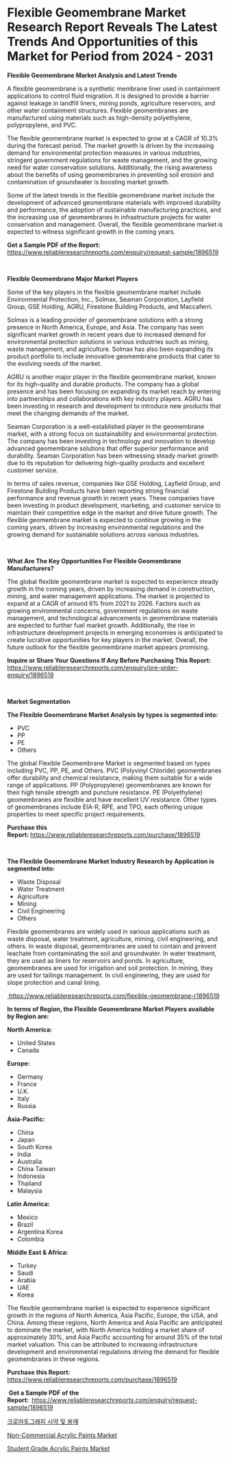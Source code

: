 <p><h1>Flexible Geomembrane Market Research Report Reveals The Latest Trends And Opportunities of this Market for Period from 2024 - 2031</h1></p><p><strong>Flexible Geomembrane Market Analysis and Latest Trends</strong></p>
<p><p>A flexible geomembrane is a synthetic membrane liner used in containment applications to control fluid migration. It is designed to provide a barrier against leakage in landfill liners, mining ponds, agriculture reservoirs, and other water containment structures. Flexible geomembranes are manufactured using materials such as high-density polyethylene, polypropylene, and PVC.</p><p>The flexible geomembrane market is expected to grow at a CAGR of 10.3% during the forecast period. The market growth is driven by the increasing demand for environmental protection measures in various industries, stringent government regulations for waste management, and the growing need for water conservation solutions. Additionally, the rising awareness about the benefits of using geomembranes in preventing soil erosion and contamination of groundwater is boosting market growth.</p><p>Some of the latest trends in the flexible geomembrane market include the development of advanced geomembrane materials with improved durability and performance, the adoption of sustainable manufacturing practices, and the increasing use of geomembranes in infrastructure projects for water conservation and management. Overall, the flexible geomembrane market is expected to witness significant growth in the coming years.</p></p>
<p><strong>Get a Sample PDF of the Report:&nbsp;</strong> <a href="https://www.reliableresearchreports.com/enquiry/request-sample/1896519">https://www.reliableresearchreports.com/enquiry/request-sample/1896519</a></p>
<p>&nbsp;</p>
<p><strong>Flexible Geomembrane Major Market Players</strong></p>
<p><p>Some of the key players in the flexible geomembrane market include Environmental Protection, Inc., Solmax, Seaman Corporation, Layfield Group, GSE Holding, AGRU, Firestone Building Products, and Maccaferri. </p><p>Solmax is a leading provider of geomembrane solutions with a strong presence in North America, Europe, and Asia. The company has seen significant market growth in recent years due to increased demand for environmental protection solutions in various industries such as mining, waste management, and agriculture. Solmax has also been expanding its product portfolio to include innovative geomembrane products that cater to the evolving needs of the market.</p><p>AGRU is another major player in the flexible geomembrane market, known for its high-quality and durable products. The company has a global presence and has been focusing on expanding its market reach by entering into partnerships and collaborations with key industry players. AGRU has been investing in research and development to introduce new products that meet the changing demands of the market.</p><p>Seaman Corporation is a well-established player in the geomembrane market, with a strong focus on sustainability and environmental protection. The company has been investing in technology and innovation to develop advanced geomembrane solutions that offer superior performance and durability. Seaman Corporation has been witnessing steady market growth due to its reputation for delivering high-quality products and excellent customer service.</p><p>In terms of sales revenue, companies like GSE Holding, Layfield Group, and Firestone Building Products have been reporting strong financial performance and revenue growth in recent years. These companies have been investing in product development, marketing, and customer service to maintain their competitive edge in the market and drive future growth. The flexible geomembrane market is expected to continue growing in the coming years, driven by increasing environmental regulations and the growing demand for sustainable solutions across various industries.</p></p>
<p>&nbsp;</p>
<p><strong>What Are The Key Opportunities For Flexible Geomembrane Manufacturers?</strong></p>
<p><p>The global flexible geomembrane market is expected to experience steady growth in the coming years, driven by increasing demand in construction, mining, and water management applications. The market is projected to expand at a CAGR of around 6% from 2021 to 2026. Factors such as growing environmental concerns, government regulations on waste management, and technological advancements in geomembrane materials are expected to further fuel market growth. Additionally, the rise in infrastructure development projects in emerging economies is anticipated to create lucrative opportunities for key players in the market. Overall, the future outlook for the flexible geomembrane market appears promising.</p></p>
<p><strong>Inquire or Share Your Questions If Any Before Purchasing This Report:</strong> <a href="https://www.reliableresearchreports.com/enquiry/pre-order-enquiry/1896519">https://www.reliableresearchreports.com/enquiry/pre-order-enquiry/1896519</a></p>
<p>&nbsp;</p>
<p><strong>Market Segmentation</strong></p>
<p><strong>The Flexible Geomembrane Market Analysis by types is segmented into:</strong></p>
<p><ul><li>PVC</li><li>PP</li><li>PE</li><li>Others</li></ul></p>
<p><p>The global Flexible Geomembrane Market is segmented based on types including PVC, PP, PE, and Others. PVC (Polyvinyl Chloride) geomembranes offer durability and chemical resistance, making them suitable for a wide range of applications. PP (Polypropylene) geomembranes are known for their high tensile strength and puncture resistance. PE (Polyethylene) geomembranes are flexible and have excellent UV resistance. Other types of geomembranes include EIA-R, RPE, and TPO, each offering unique properties to meet specific project requirements.</p></p>
<p><strong>Purchase this Report:&nbsp;</strong><a href="https://www.reliableresearchreports.com/purchase/1896519">https://www.reliableresearchreports.com/purchase/1896519</a></p>
<p>&nbsp;</p>
<p><strong>The Flexible Geomembrane Market Industry Research by Application is segmented into:</strong></p>
<p><ul><li>Waste Disposal</li><li>Water Treatment</li><li>Agriculture</li><li>Mining</li><li>Civil Engineering</li><li>Others</li></ul></p>
<p><p>Flexible geomembranes are widely used in various applications such as waste disposal, water treatment, agriculture, mining, civil engineering, and others. In waste disposal, geomembranes are used to contain and prevent leachate from contaminating the soil and groundwater. In water treatment, they are used as liners for reservoirs and ponds. In agriculture, geomembranes are used for irrigation and soil protection. In mining, they are used for tailings management. In civil engineering, they are used for slope protection and canal lining.</p></p>
<p><a href="https://www.reliableresearchreports.com/flexible-geomembrane-r1896519">&nbsp;https://www.reliableresearchreports.com/flexible-geomembrane-r1896519</a></p>
<p><strong>In terms of Region, the Flexible Geomembrane Market Players available by Region are:</strong></p>
<p>
    <p> <strong> North America: </strong>
        <ul>
            <li>United States</li>
            <li>Canada</li>
        </ul>
        </p> 
    <p> <strong> Europe: </strong>
        <ul>
            <li>Germany</li>
            <li>France</li>
            <li>U.K.</li>
            <li>Italy</li>
            <li>Russia</li>
        </ul>
        </p> 
    <p> <strong> Asia-Pacific: </strong>
        <ul>
            <li>China</li>
            <li>Japan</li>
            <li>South Korea</li>
            <li>India</li>
            <li>Australia</li>
            <li>China Taiwan</li>
            <li>Indonesia</li>
            <li>Thailand</li>
            <li>Malaysia</li>
        </ul>
        </p> 
    <p> <strong> Latin America: </strong>
        <ul>
            <li>Mexico</li>
            <li>Brazil</li>
            <li>Argentina Korea</li>
            <li>Colombia</li>
        </ul>
        </p> 
    <p> <strong> Middle East & Africa: </strong>
        <ul>
            <li>Turkey</li>
            <li>Saudi</li>
            <li>Arabia</li>
            <li>UAE</li>
            <li>Korea</li>
        </ul>
    </p>
    </p>
<p><p>The flexible geomembrane market is expected to experience significant growth in the regions of North America, Asia Pacific, Europe, the USA, and China. Among these regions, North America and Asia Pacific are anticipated to dominate the market, with North America holding a market share of approximately 30%, and Asia Pacific accounting for around 35% of the total market valuation. This can be attributed to increasing infrastructure development and environmental regulations driving the demand for flexible geomembranes in these regions.</p></p>
<p><strong>Purchase this Report: </strong><a href="https://www.reliableresearchreports.com/purchase/1896519">https://www.reliableresearchreports.com/purchase/1896519</a></p>
<p>&nbsp;<strong>Get a Sample PDF of the Report:&nbsp;&nbsp;</strong><a href="https://www.reliableresearchreports.com/enquiry/request-sample/1896519">https://www.reliableresearchreports.com/enquiry/request-sample/1896519</a></p>
<p><strong></strong></p>
<p><p><a href="https://github.com/joyliyu/Market-Research-Report-List-1/blob/main/8082949145197.md">크로마토그래피 시약 및 용매</a></p><p><a href="https://github.com/ayamgoreng5458/Market-Research-Report-List-1/blob/main/non-commercial-acrylic-paints-market.md">Non-Commercial Acrylic Paints Market</a></p><p><a href="https://github.com/nigngrjl95/Market-Research-Report-List-1/blob/main/student-grade-acrylic-paints-market.md">Student Grade Acrylic Paints Market</a></p></p>
